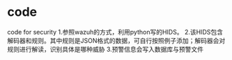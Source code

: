 # code
code for security
1.参照wazuh的方式，利用python写的HIDS。
2.该HIDS包含解码器和规则。其中规则是JSON格式的数据，可自行按照例子添加；解码器会对规则进行解读，识别具体是哪种威胁
3.预警信息会写入数据库与预警文件
